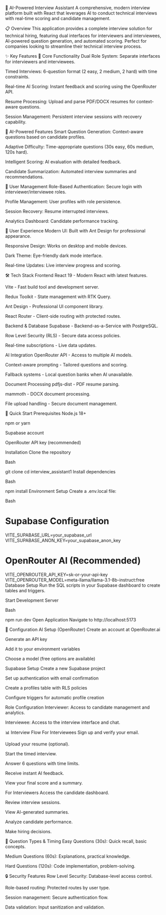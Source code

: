 🚀 AI-Powered Interview Assistant
A comprehensive, modern interview platform built with React that leverages AI to conduct technical interviews with real-time scoring and candidate management.

📋 Overview
This application provides a complete interview solution for technical hiring, featuring dual interfaces for interviewers and interviewees, AI-powered question generation, and automated scoring. Perfect for companies looking to streamline their technical interview process.

✨ Key Features
🎯 Core Functionality
Dual Role System: Separate interfaces for interviewers and interviewees.

Timed Interviews: 6-question format (2 easy, 2 medium, 2 hard) with time constraints.

Real-time AI Scoring: Instant feedback and scoring using the OpenRouter API.

Resume Processing: Upload and parse PDF/DOCX resumes for context-aware questions.

Session Management: Persistent interview sessions with recovery capability.

🤖 AI-Powered Features
Smart Question Generation: Context-aware questions based on candidate profiles.

Adaptive Difficulty: Time-appropriate questions (30s easy, 60s medium, 120s hard).

Intelligent Scoring: AI evaluation with detailed feedback.

Candidate Summarization: Automated interview summaries and recommendations.

👥 User Management
Role-Based Authentication: Secure login with interviewer/interviewee roles.

Profile Management: User profiles with role persistence.

Session Recovery: Resume interrupted interviews.

Analytics Dashboard: Candidate performance tracking.

🎨 User Experience
Modern UI: Built with Ant Design for professional appearance.

Responsive Design: Works on desktop and mobile devices.

Dark Theme: Eye-friendly dark mode interface.

Real-time Updates: Live interview progress and scoring.

🛠️ Tech Stack
Frontend
React 19 - Modern React with latest features.

Vite - Fast build tool and development server.

Redux Toolkit - State management with RTK Query.

Ant Design - Professional UI component library.

React Router - Client-side routing with protected routes.

Backend & Database
Supabase - Backend-as-a-Service with PostgreSQL.

Row Level Security (RLS) - Secure data access policies.

Real-time subscriptions - Live data updates.

AI Integration
OpenRouter API - Access to multiple AI models.

Context-aware prompting - Tailored questions and scoring.

Fallback systems - Local question banks when AI unavailable.

Document Processing
pdfjs-dist - PDF resume parsing.

mammoth - DOCX document processing.

File upload handling - Secure document management.

🚀 Quick Start
Prerequisites
Node.js 18+

npm or yarn

Supabase account

OpenRouter API key (recommended)

Installation
Clone the repository

Bash

git clone <repository-url>
cd interview_assistant1
Install dependencies

Bash

npm install
Environment Setup
Create a .env.local file:

Bash

# Supabase Configuration
VITE_SUPABASE_URL=your_supabase_url
VITE_SUPABASE_ANON_KEY=your_supabase_anon_key

# OpenRouter AI (Recommended)
VITE_OPENROUTER_API_KEY=sk-or-your-api-key
VITE_OPENROUTER_MODEL=meta-llama/llama-3.1-8b-instruct:free
Database Setup
Run the SQL scripts in your Supabase dashboard to create tables and triggers.

Start Development Server

Bash

npm run dev
Open Application
Navigate to http://localhost:5173

🔧 Configuration
AI Setup (OpenRouter)
Create an account at OpenRouter.ai

Generate an API key

Add it to your environment variables

Choose a model (free options are available)

Supabase Setup
Create a new Supabase project

Set up authentication with email confirmation

Create a profiles table with RLS policies

Configure triggers for automatic profile creation

Role Configuration
Interviewer: Access to candidate management and analytics.

Interviewee: Access to the interview interface and chat.

📊 Interview Flow
For Interviewees
Sign up and verify your email.

Upload your resume (optional).

Start the timed interview.

Answer 6 questions with time limits.

Receive instant AI feedback.

View your final score and a summary.

For Interviewers
Access the candidate dashboard.

Review interview sessions.

View AI-generated summaries.

Analyze candidate performance.

Make hiring decisions.

🎯 Question Types & Timing
Easy Questions (30s): Quick recall, basic concepts.

Medium Questions (60s): Explanations, practical knowledge.

Hard Questions (120s): Code implementation, problem-solving.

🔒 Security Features
Row Level Security: Database-level access control.

Role-based routing: Protected routes by user type.

Session management: Secure authentication flow.

Data validation: Input sanitization and validation.
